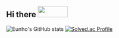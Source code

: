 ## Hi there  <a href="https://blog.naver.com/znfhdl789" target="_blank"><img src="https://img.shields.io/badge/Blog-03C75A?style=flat-square&logo=Naver&logoColor=white" width = 80px height = 30px/></a>
![Eunho's GitHub stats](https://github-readme-stats.vercel.app/api?username=Lcheck&theme=default&show_icons=true)
[![Solved.ac Profile](http://mazassumnida.wtf/api/v2/generate_badge?boj=jackson789)](https://solved.ac/jackson789/)


